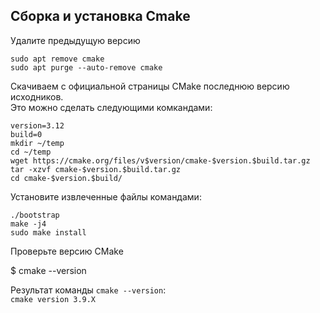 ## Сборка и установка Cmake
Удалите предыдущую версию
```
sudo apt remove cmake
sudo apt purge --auto-remove cmake
```

Скачиваем с официальной страницы CMake последнюю версию исходников.  
Это можно сделать следующими комкандами:
```
version=3.12
build=0
mkdir ~/temp
cd ~/temp
wget https://cmake.org/files/v$version/cmake-$version.$build.tar.gz
tar -xzvf cmake-$version.$build.tar.gz
cd cmake-$version.$build/
```

Установите извлеченные файлы командами:
```
./bootstrap
make -j4
sudo make install
```

Проверьте версию CMake

$ cmake --version  

Результат команды `cmake --version`:  
`cmake version 3.9.X`
